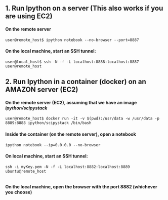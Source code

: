 ## 1. Run Ipython on a server (This also works if you are using EC2)

#### On the remote server 

```{}
user@remote_host$ ipython notebook --no-browser --port=8887
```

#### On the local machine, start an SSH tunnel:

```{}
user@local_host$ ssh -N -f -L localhost:8888:localhost:8887 user@remote_host
```


## 2. Run Ipython in a container (docker) on an AMAZON server (EC2)

####  On the remote server (EC2), assuming that we have an image *ipython/scipystack*

```{}
user@remote_host$ docker run -it -v $(pwd):/usr/data -w /usr/data -p 8889:8888 ipython/scipystack /bin/bash

```
#### Inside the container (on the remote server), open a notebook

```{}
ipython notebook --ip=0.0.0.0 --no-browser
```

#### On local machine, start an SSH tunnel:

```{}
ssh -i myKey.pem -N -f -L localhost:8882:localhost:8889 ubuntu@remote_host


```

#### On the local machine, open the browser with the port 8882 (whichever you choose)

